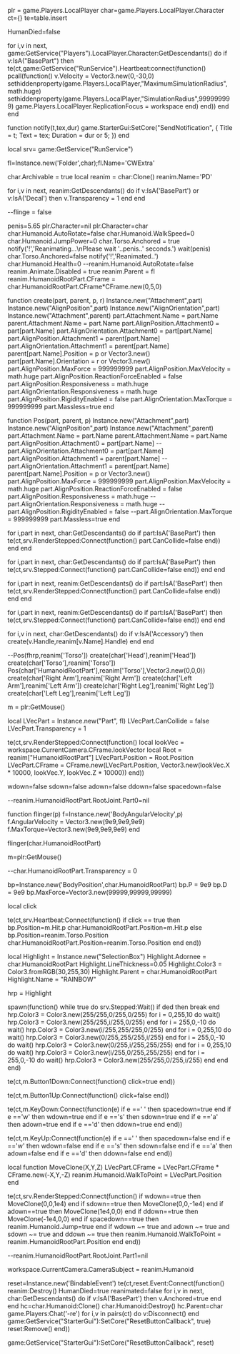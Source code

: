 plr = game.Players.LocalPlayer
char=game.Players.LocalPlayer.Character
ct={}
te=table.insert

HumanDied=false

for i,v in next, game:GetService("Players").LocalPlayer.Character:GetDescendants() do
if v:IsA("BasePart") then 
te(ct,game:GetService("RunService").Heartbeat:connect(function()
pcall(function()
v.Velocity = Vector3.new(0,-30,0)
sethiddenproperty(game.Players.LocalPlayer,"MaximumSimulationRadius",math.huge)
sethiddenproperty(game.Players.LocalPlayer,"SimulationRadius",999999999)
game.Players.LocalPlayer.ReplicationFocus = workspace
end)
end))
end
end

function notify(t,tex,dur)
game.StarterGui:SetCore("SendNotification", {
    Title = t; 
    Text = tex; 
    Duration = dur or 5;
})
end

local srv= game:GetService("RunService")

fl=Instance.new('Folder',char);fl.Name='CWExtra'

char.Archivable = true
local reanim = char:Clone()
reanim.Name='PD'

for i,v in next, reanim:GetDescendants() do
if v:IsA('BasePart') or v:IsA('Decal') then
v.Transparency = 1 
end 
end

--flinge = false

penis=5.65
plr.Character=nil
plr.Character=char
char.Humanoid.AutoRotate=false
char.Humanoid.WalkSpeed=0
char.Humanoid.JumpPower=0
char.Torso.Anchored = true
notify('!','Reanimating...\nPlease wait '..penis..' seconds.')
wait(penis)
char.Torso.Anchored=false
notify('!','Reanimated..')
char.Humanoid.Health=0
--reanim.Humanoid.AutoRotate=false
reanim.Animate.Disabled = true
reanim.Parent = fl
reanim.HumanoidRootPart.CFrame = char.HumanoidRootPart.CFrame*CFrame.new(0,5,0)

function create(part, parent, p, r)
Instance.new("Attachment",part)
Instance.new("AlignPosition",part)
Instance.new("AlignOrientation",part)
Instance.new("Attachment",parent)
part.Attachment.Name = part.Name
parent.Attachment.Name = part.Name
part.AlignPosition.Attachment0 = part[part.Name]
part.AlignOrientation.Attachment0 = part[part.Name]
part.AlignPosition.Attachment1 = parent[part.Name]
part.AlignOrientation.Attachment1 = parent[part.Name]
parent[part.Name].Position = p or Vector3.new()
part[part.Name].Orientation = r or Vector3.new()
part.AlignPosition.MaxForce = 999999999
part.AlignPosition.MaxVelocity = math.huge
part.AlignPosition.ReactionForceEnabled = false
part.AlignPosition.Responsiveness = math.huge
part.AlignOrientation.Responsiveness = math.huge
part.AlignPosition.RigidityEnabled = false
part.AlignOrientation.MaxTorque = 999999999
part.Massless=true
end

function Pos(part, parent, p)
Instance.new("Attachment",part)
Instance.new("AlignPosition",part)
Instance.new("Attachment",parent)
part.Attachment.Name = part.Name
parent.Attachment.Name = part.Name
part.AlignPosition.Attachment0 = part[part.Name]
--part.AlignOrientation.Attachment0 = part[part.Name]
part.AlignPosition.Attachment1 = parent[part.Name]
--part.AlignOrientation.Attachment1 = parent[part.Name]
parent[part.Name].Position = p or Vector3.new()
part.AlignPosition.MaxForce = 999999999
part.AlignPosition.MaxVelocity = math.huge
part.AlignPosition.ReactionForceEnabled = false
part.AlignPosition.Responsiveness = math.huge
--part.AlignOrientation.Responsiveness = math.huge
--part.AlignPosition.RigidityEnabled = false
--part.AlignOrientation.MaxTorque = 999999999
part.Massless=true
end

for i,part in next, char:GetDescendants() do
if part:IsA('BasePart') then
te(ct,srv.RenderStepped:Connect(function()
part.CanCollide=false
end))
end
end

for i,part in next, char:GetDescendants() do
if part:IsA('BasePart') then
te(ct,srv.Stepped:Connect(function()
part.CanCollide=false
end))
end
end

for i,part in next, reanim:GetDescendants() do
if part:IsA('BasePart') then
te(ct,srv.RenderStepped:Connect(function()
part.CanCollide=false
end))
end
end

for i,part in next, reanim:GetDescendants() do
if part:IsA('BasePart') then
te(ct,srv.Stepped:Connect(function()
part.CanCollide=false
end))
end
end

for i,v in next, char:GetDescendants() do
if v:IsA('Accessory') then
create(v.Handle,reanim[v.Name].Handle)
end
end

--Pos(fhrp,reanim['Torso'])
create(char['Head'],reanim['Head'])
create(char['Torso'],reanim['Torso'])
Pos(char['HumanoidRootPart'],reanim['Torso'],Vector3.new(0,0,0))
create(char['Right Arm'],reanim['Right Arm'])
create(char['Left Arm'],reanim['Left Arm'])
create(char['Right Leg'],reanim['Right Leg'])
create(char['Left Leg'],reanim['Left Leg'])

m = plr:GetMouse()

local LVecPart = Instance.new("Part", fl) LVecPart.CanCollide = false LVecPart.Transparency = 1

te(ct,srv.RenderStepped:Connect(function()
local lookVec = workspace.CurrentCamera.CFrame.lookVector
local Root = reanim["HumanoidRootPart"]
LVecPart.Position = Root.Position
LVecPart.CFrame = CFrame.new(LVecPart.Position, Vector3.new(lookVec.X * 10000, lookVec.Y, lookVec.Z * 10000))
end))

wdown=false
sdown=false
adown=false
ddown=false
spacedown=false

--reanim.HumanoidRootPart.RootJoint.Part0=nil

function flinger(p)
f=Instance.new('BodyAngularVelocity',p)
f.AngularVelocity = Vector3.new(9e9,9e9,9e9)
f.MaxTorque=Vector3.new(9e9,9e9,9e9)
end

flinger(char.HumanoidRootPart)

m=plr:GetMouse()

--char.HumanoidRootPart.Transparency = 0

bp=Instance.new('BodyPosition',char.HumanoidRootPart)
bp.P = 9e9
bp.D = 9e9
bp.MaxForce=Vector3.new(99999,99999,99999)

local click

te(ct,srv.Heartbeat:Connect(function()
if click == true then
bp.Position=m.Hit.p
char.HumanoidRootPart.Position=m.Hit.p
else
bp.Position=reanim.Torso.Position
char.HumanoidRootPart.Position=reanim.Torso.Position
end
end))

local Highlight = Instance.new("SelectionBox")
Highlight.Adornee = char.HumanoidRootPart
Highlight.LineThickness=0.05
Highlight.Color3 = Color3.fromRGB(30,255,30)
Highlight.Parent = char.HumanoidRootPart
Highlight.Name = "RAINBOW"

hrp = Highlight

spawn(function()
while true do
srv.Stepped:Wait()
if ded then break end
hrp.Color3 = Color3.new(255/255,0/255,0/255)
for i = 0,255,10 do
wait()
hrp.Color3 = Color3.new(255/255,i/255,0/255)
end
for i = 255,0,-10 do
wait()
hrp.Color3 = Color3.new(i/255,255/255,0/255)
end
for i = 0,255,10 do
wait()
hrp.Color3 = Color3.new(0/255,255/255,i/255)
end
for i = 255,0,-10 do
wait()
hrp.Color3 = Color3.new(0/255,i/255,255/255)
end
for i = 0,255,10 do
wait()
hrp.Color3 = Color3.new(i/255,0/255,255/255)
end
for i = 255,0,-10 do
wait()
hrp.Color3 = Color3.new(255/255,0/255,i/255)
end
end
end)

te(ct,m.Button1Down:Connect(function()
click=true
end))

te(ct,m.Button1Up:Connect(function()
click=false
end))

te(ct,m.KeyDown:Connect(function(e)
if e ==' ' then
spacedown=true end
if e =='w' then
wdown=true end
if e =='s' then
sdown=true end
if e =='a' then
adown=true end
if e =='d' then
ddown=true
end
end))

te(ct,m.KeyUp:Connect(function(e)
if e ==' ' then
spacedown=false end
if e =='w' then
wdown=false end
if e =='s' then
sdown=false end
if e =='a' then
adown=false end
if e =='d' then
ddown=false
end
end))

local function MoveClone(X,Y,Z)
LVecPart.CFrame = LVecPart.CFrame * CFrame.new(-X,Y,-Z)
reanim.Humanoid.WalkToPoint = LVecPart.Position
end

te(ct,srv.RenderStepped:Connect(function()
if wdown==true then
MoveClone(0,0,1e4) end
if sdown==true then
MoveClone(0,0,-1e4) end
if adown==true then
MoveClone(1e4,0,0) end
if ddown==true then
MoveClone(-1e4,0,0)
end
if spacedown==true then
reanim.Humanoid.Jump=true end
if wdown ~= true and adown ~= true and sdown ~= true and ddown ~= true then
reanim.Humanoid.WalkToPoint = reanim.HumanoidRootPart.Position end
end))

--reanim.HumanoidRootPart.RootJoint.Part1=nil

workspace.CurrentCamera.CameraSubject = reanim.Humanoid

reset=Instance.new('BindableEvent')
te(ct,reset.Event:Connect(function()
reanim:Destroy()
HumanDied=true
reanimated=false
for i,v in next, char:GetDescendants() do if v:IsA('BasePart') then v.Anchored=true end end
hc=char.Humanoid:Clone()
char.Humanoid:Destroy()
hc.Parent=char
game.Players:Chat('-re')
for i,v in pairs(ct) do v:Disconnect() end
game:GetService("StarterGui"):SetCore("ResetButtonCallback", true)
reset:Remove()
end))

game:GetService("StarterGui"):SetCore("ResetButtonCallback", reset)
